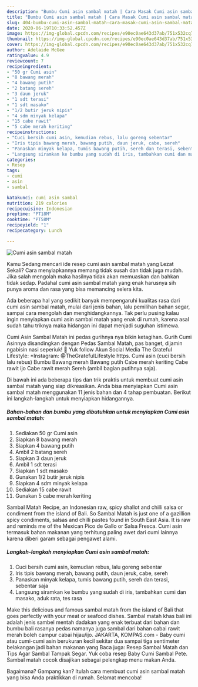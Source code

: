 ```yaml
---
description: "Bumbu Cumi asin sambal matah | Cara Masak Cumi asin sambal matah Yang Enak Banget"
title: "Bumbu Cumi asin sambal matah | Cara Masak Cumi asin sambal matah Yang Enak Banget"
slug: 404-bumbu-cumi-asin-sambal-matah-cara-masak-cumi-asin-sambal-matah-yang-enak-banget
date: 2020-06-19T10:33:52.457Z
image: https://img-global.cpcdn.com/recipes/e90ec0ae643d37ab/751x532cq70/cumi-asin-sambal-matah-foto-resep-utama.jpg
thumbnail: https://img-global.cpcdn.com/recipes/e90ec0ae643d37ab/751x532cq70/cumi-asin-sambal-matah-foto-resep-utama.jpg
cover: https://img-global.cpcdn.com/recipes/e90ec0ae643d37ab/751x532cq70/cumi-asin-sambal-matah-foto-resep-utama.jpg
author: Adelaide McGee
ratingvalue: 4.9
reviewcount: 7
recipeingredient:
- "50 gr Cumi asin"
- "8 bawang merah"
- "4 bawang putih"
- "2 batang sereh"
- "3 daun jeruk"
- "1 sdt terasi"
- "1 sdt masako"
- "1/2 butir jeruk nipis"
- "4 sdm minyak kelapa"
- "15 cabe rawit"
- "5 cabe merah keriting"
recipeinstructions:
- "Cuci bersih cumi asin, kemudian rebus, lalu goreng sebentar"
- "Iris tipis bawang merah, bawang putih, daun jeruk, cabe, sereh"
- "Panaskan minyak kelapa, tumis bawang putih, sereh dan terasi, sebentar saja"
- "Langsung siramkan ke bumbu yang sudah di iris, tambahkan cumi dan masako, aduk rata, tes rasa"
categories:
- Resep
tags:
- cumi
- asin
- sambal

katakunci: cumi asin sambal 
nutrition: 219 calories
recipecuisine: Indonesian
preptime: "PT18M"
cooktime: "PT58M"
recipeyield: "1"
recipecategory: Lunch

---
```



![Cumi asin sambal matah](https://img-global.cpcdn.com/recipes/e90ec0ae643d37ab/751x532cq70/cumi-asin-sambal-matah-foto-resep-utama.jpg)

Kamu Sedang mencari ide resep cumi asin sambal matah yang Lezat Sekali? Cara menyiapkannya memang tidak susah dan tidak juga mudah. Jika salah mengolah maka hasilnya tidak akan memuaskan dan bahkan tidak sedap. Padahal cumi asin sambal matah yang enak harusnya sih punya aroma dan rasa yang bisa memancing selera kita.

Ada beberapa hal yang sedikit banyak mempengaruhi kualitas rasa dari cumi asin sambal matah, mulai dari jenis bahan, lalu pemilihan bahan segar, sampai cara mengolah dan menghidangkannya. Tak perlu pusing kalau ingin menyiapkan cumi asin sambal matah yang enak di rumah, karena asal sudah tahu triknya maka hidangan ini dapat menjadi suguhan istimewa.

Cumi Asin Sambal Matah ini pedas gurihnya nya bikin ketagihan. Gurih Cumi Asinnya disandingkan dengan Pedas Sambal Matah, pas banget, dijamin ngabisin nasi seperiuk! 🦑 Yuk follow Akun Social Media The Grateful Lifestyle: *Instagram: @TheGratefulLifestyle https. Cumi asin (cuci bersih lalu rebus) Bumbu Bawang merah Bawang putih Cabe merah keriting Cabe rawit ijo Cabe rawit merah Sereh (ambil bagian putihnya saja).


Di bawah ini ada beberapa tips dan trik praktis untuk membuat cumi asin sambal matah yang siap dikreasikan. Anda bisa menyiapkan Cumi asin sambal matah menggunakan 11 jenis bahan dan 4 tahap pembuatan. Berikut ini langkah-langkah untuk menyiapkan hidangannya.

<!--inarticleads1-->

##### Bahan-bahan dan bumbu yang dibutuhkan untuk menyiapkan Cumi asin sambal matah:

1. Sediakan 50 gr Cumi asin
1. Siapkan 8 bawang merah
1. Siapkan 4 bawang putih
1. Ambil 2 batang sereh
1. Siapkan 3 daun jeruk
1. Ambil 1 sdt terasi
1. Siapkan 1 sdt masako
1. Gunakan 1/2 butir jeruk nipis
1. Siapkan 4 sdm minyak kelapa
1. Sediakan 15 cabe rawit
1. Gunakan 5 cabe merah keriting


Sambal Matah Recipe, an Indonesian raw, spicy shallot and chilli salsa or condiment from the island of Bali. So Sambal Matah is just one of a gazillion spicy condiments, salsas and chilli pastes found in South East Asia. It is raw and reminds me of the Mexican Pico de Gallo or Salsa Fresca. Cumi asin termasuk bahan makanan yang terhitung paling awet dari cumi lainnya karena diberi garam sebagai pengawet alami. 

<!--inarticleads2-->

##### Langkah-langkah menyiapkan Cumi asin sambal matah:

1. Cuci bersih cumi asin, kemudian rebus, lalu goreng sebentar
1. Iris tipis bawang merah, bawang putih, daun jeruk, cabe, sereh
1. Panaskan minyak kelapa, tumis bawang putih, sereh dan terasi, sebentar saja
1. Langsung siramkan ke bumbu yang sudah di iris, tambahkan cumi dan masako, aduk rata, tes rasa


Make this delicious and famous sambal matah from the island of Bali that goes perfectly with your meat or seafood dishes. Sambal matah khas bali ini adalah jenis sambel mentah dadakan yang enak terbuat dari bahan dan bumbu bali rasanya pedas namanya juga sambal dari bahan cabai rawit merah boleh campur cabai hijau/ijo. JAKARTA, KOMPAS.com - Baby cumi atau cumi-cumi asin berukuran kecil sekitar dua sampai tiga sentimeter belakangan jadi bahan makanan yang Baca juga: Resep Sambal Matah dan Tips Agar Sambal Tampak Segar. Yuk coba resep Baby Cumi Sambal Pete. Sambal matah cocok disajikan sebagai pelengkap menu makan Anda. 

Bagaimana? Gampang kan? Itulah cara membuat cumi asin sambal matah yang bisa Anda praktikkan di rumah. Selamat mencoba!
